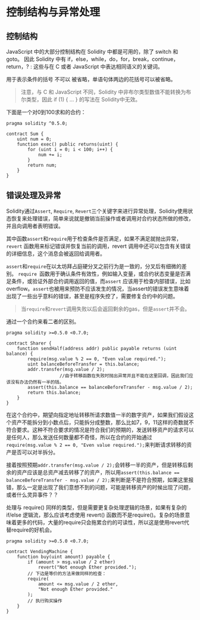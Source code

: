# 控制结构与异常处理
## 控制结构
JavaScript 中的大部分控制结构在 Solidity 中都是可用的，除了 switch 和 goto。 因此 Solidity 中有 if，else，while，do，for，break，continue，return，? : 这些与在 C 或者 JavaScript 中表达相同语义的关键词。

用于表示条件的括号 不可以 被省略，单语句体两边的花括号可以被省略。

> 注意，与 C 和 JavaScript 不同，Solidity 中非布尔类型数值不能转换为布尔类型，因此 if (1) { ... } 的写法在 Solidity中无效。

下面是一个对0到100求和的合约：
```
pragma solidity ^0.5.0;

contract Sum {
    uint num = 0;
    function exec() public returns(uint) {
        for (uint i = 0; i < 100; i++) {
            num += i;
        }
        return num;
    }
}
```

## 错误处理及异常
Solidity通过`Assert`, `Require`, `Revert`三个关键字来进行异常处理，Solidity使用状态恢复来处理错误，简单来说就是撤销当前操作或者调用对合约状态所做的修改，并且向调用者表明错误。

其中函数`assert`和`require`用于检查条件是否满足，如果不满足就抛出异常，`revert` 函数用来标记错误并恢复当前的调用，revert 调用中还可以包含有关错误的详细信息，这个消息会被返回给调用者。

`assert`和`require`在以太坊拜占庭硬分叉之前行为是一致的，分叉后有细微的差别。
`require `函数用于确认条件有效性，例如输入变量，或合约状态变量是否满足条件，或验证外部合约调用返回的值，而`assert` 应该用于检查内部错误，比如overflow。`assert`也被用来预防不应该发生的情况，当assert的错误发生意味着出现了一些出乎意料的错误，甚至是程序失控了，需要修复合约中的问题。
> 当`require`和`revert`调用失败以后会返回剩余的gas，但是`assert`并不会。

通过一个合约来看二者的区别。
```
pragma solidity >=0.5.0 <0.7.0;

contract Sharer {
    function sendHalf(address addr) public payable returns (uint balance) {
        require(msg.value % 2 == 0, "Even value required.");
        uint balanceBeforeTransfer = this.balance;
        addr.transfer(msg.value / 2);
                    //由于转移函数在失败时抛出异常并且不能在这里回调，因此我们应该没有办法仍然有一半的钱。
        assert(this.balance == balanceBeforeTransfer - msg.value / 2);
        return this.balance;
    }
}
```
在这个合约中，期望向指定地址转移所请求数值一半的数字资产，如果我们假设这个资产不能拆分到小数点后，只能拆分成整数，那么比如7，9，11这样的奇数就不符合要求。这种不符合要求的情况是符合我们的预期的，发送转移资产的请求可以是任何人，那么发送任何数量都不奇怪，所以在合约的开始通过` require(msg.value % 2 == 0, "Even value required.");`来判断请求转移的资产是否可以对半拆分。

接着按照预期`addr.transfer(msg.value / 2);`会转移一半的资产，但是转移后剩余的资产应该是总资产减去转移了的资产，所以用`assert(this.balance == balanceBeforeTransfer - msg.value / 2);`来判断是不是符合预期，如果这里报错，那么一定是出现了我们意想不到的问题，可能是转移资产的时候出现了问题，或者什么灵异事件？？

处理与 require() 同样的类型，但是需要更复杂处理逻辑的场景，如果有复杂的 if/else 逻辑流，那么应该考虑使用 revert() 函数而不是require()。复杂的场景意味着更多的代码，大量的require只会拖累合约的可读性，所以这是使用revert代替require的好机会。
```
pragma solidity >=0.5.0 <0.7.0;

contract VendingMachine {
    function buy(uint amount) payable {
        if (amount > msg.value / 2 ether)
            revert("Not enough Ether provided.");
        // 下边是等价的方法来做同样的检查：
        require(
            amount <= msg.value / 2 ether,
            "Not enough Ether provided."
        );
        // 执行购买操作
    }
}
```
